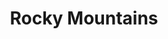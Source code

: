 ---
templateKey: album
title: Rocky Mountains
images:
    - image: ../../images/rockymountains/castle.JPG
    - image: ../../images/rockymountains/mountains.JPG
    - image: ../../images/rockymountains/tent.JPG
    - image: ../../images/rockymountains/battlefield.JPG
    - image: ../../images/rockymountains/crestone.JPG
    - image: ../../images/rockymountains/uncompagre.JPG
    - image: ../../images/rockymountains/one.JPG
---
